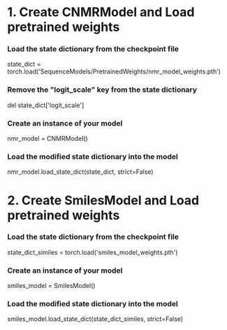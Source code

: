 # 1. Create CNMRModel and Load pretrained weights

### Load the state dictionary from the checkpoint file
state_dict = torch.load('SequenceModels/PretrainedWeights/nmr_model_weights.pth')

### Remove the "logit_scale" key from the state dictionary
del state_dict['logit_scale']

### Create an instance of your model
nmr_model = CNMRModel()

### Load the modified state dictionary into the model
nmr_model.load_state_dict(state_dict, strict=False)


# 2. Create SmilesModel and Load pretrained weights
### Load the state dictionary from the checkpoint file
state_dict_similes = torch.load('smiles_model_weights.pth')

### Create an instance of your model
smiles_model = SmilesModel()

### Load the modified state dictionary into the model
smiles_model.load_state_dict(state_dict_similes, strict=False)
